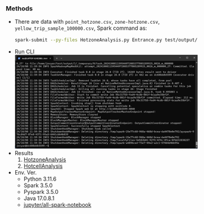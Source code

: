 ### Methods
* There are data with `point_hotzone.csv`, `zone-hotzone.csv`, `yellow_trip_sample_100000.csv`, Spark command as:
    ```bash
    spark-submit --py-files HotzoneAnalysis.py Entrance.py test/output/ hotzoneanalysis src/resources/point_hotzone.csv src/resources/zone-hotzone.csv hotcellanalysis src/resources/yellow_trip_sample_100000.csv
    ```
* Run CLI
     ![submit](./submit.png)
* Results
    1. [HotzoneAnalysis](./output/0/part-00000-2cb55e57-e4ee-4838-9d92-71b22e9dc18a-c000.csv)
    2. [HotcellAnalysis](./output/1/part-00000-047f5027-c089-43fd-8628-780bae38dedd-c000.csv)
* Env. Ver.
    * Python 3.11.6
    * Spark 3.5.0
    * Pyspark 3.5.0
    * Java 17.0.8.1
    * [jupyter/all-spark-notebook](https://hub.docker.com/r/jupyter/all-spark-notebook)